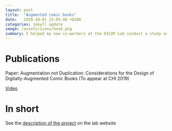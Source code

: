 ```yaml
---
layout: post
title:  "Augmented comic books"
date:   2018-10-01 15:05:48 +0200
categories: jekyll update
image: /assets/icons/book.png
summary: I helped my new co-workers at the HICUP Lab conduct a study on digitally-augmented comic books.
---
```

# Publications 

Paper: Augmentation not Duplication: Considerations for the Design of Digitally-Augmented Comic Books (To appear at CHI 2019)

[Video](https://www.youtube.com/watch?v=EanO9o1mUQs)

# In short
See the [description of the project](http://dist.famnit.upr.si/en/Projects/bobri-voz-interactive-comic) on the lab website


